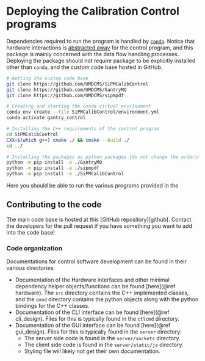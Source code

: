 # Deploying the Calibration Control programs

Dependencies required to run the program is handled by [`conda`][conda]. Notice
that hardware interactions is [abstracted away][hardware] for the control
program, and this package is mainly concerned with the data flow handling
processes. Deploying the package should not require package to be explicitly
installed other than `conda`, and the custom code base hosted in GitHub.

```bash
# Getting the custom code base
git clone https://github.com/UMDCMS/SiPMCalibControl
git clone https://github.com/UMDCMS/GantryMQ
git clone https://github.com/UMDCMS/sipmpdf

# Creating and starting the conda virtual envrionment
conda env create --file SiPMCalibControl/environment.yml
conda activate gantry_control

# Installing the C++ requirements of the control program
cd SiPMCalibControl
CXX=$(which g++) cmake ./ && cmake --build ./
cd ../

# Installing the packages as python packages (do not change the ordering)
python -m pip install -e ./GantryMQ
python -m pip install -e ./sipmpdf
python -m pip install -e ./SiPMCalibControl
```

Here you should be able to run the various programs provided in the 

## Contributing to the code

The main code base is hosted at this [GitHub repository][github]. Contact the
developers for the pull request if you have something you want to add into the
code base!

### Code organization

Documentations for control software development can be found in their various
directories:

- Documentation of the Hardware interfaces and other minimal dependency helper
  objects/functions can be found [here](@ref hardware). The `src` directory
  contains the C++ implemented classes, and the `cmod` directory contains the
  python objects along with the python bindings for the C++ classes.
- Documentation of the CLI interface can be found [here](@ref cli_design). Files for
  this is typically found in the `ctlcmd` directory.
- Documentation of the GUI interface can be found [here](@ref gui_design). Files for
  this is typically found in the `server` directory:
  - The server side code is found in the `server/sockets` directory.
  - The client side code is found in the `server/static/js` directory.
  - Styling file will likely not get their own documentation.

[conda]: https://conda.io/projects/conda/en/latest/user-guide/install/index.html
[hardware]: https://github.com/UMDCMS/GantryMQ
